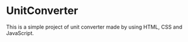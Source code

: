# UnitConverter
This is a simple project of unit converter made by using HTML, CSS and JavaScript. 
